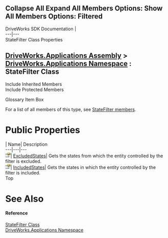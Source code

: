       

 Collapse All Expand All  Members Options: Show All  Members Options: Filtered   
---  
DriveWorks SDK Documentation  |   
---|---  
StateFilter Class Properties   
  
[DriveWorks.Applications Assembly](topic13.md) > [DriveWorks.Applications Namespace](topic16.md) : StateFilter Class  
---  
  
Include Inherited Members    
Include Protected Members    


Glossary Item Box

For a list of all members of this type, see [StateFilter members](topic1078.md).

# Public Properties

| Name| Description  
---|---|---  
![Public Property](dotnetimages/publicProperty.gif)| [ExcludedStates](topic1088.md)| Gets the states from which the entity controlled by the filter is excluded.   
![Public Property](dotnetimages/publicProperty.gif)| [IncludedStates](topic1089.md)| Gets the states in which the entity controlled by the filter is included.   
Top

# See Also

#### Reference

[StateFilter Class](topic1077.md)   
[DriveWorks.Applications Namespace](topic16.md)


